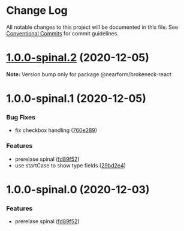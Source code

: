 # Change Log

All notable changes to this project will be documented in this file.
See [Conventional Commits](https://conventionalcommits.org) for commit guidelines.

# [1.0.0-spinal.2](https://github.com/nearform/brokeneck/compare/@nearform/brokeneck-react@1.0.0-spinal.1...@nearform/brokeneck-react@1.0.0-spinal.2) (2020-12-05)

**Note:** Version bump only for package @nearform/brokeneck-react





# 1.0.0-spinal.1 (2020-12-05)


### Bug Fixes

* fix checkbox handling ([760e289](https://github.com/nearform/brokeneck/commit/760e289073a32bd7b3b2b08e330e37b34fb56239))


### Features

* prerelase spinal ([fd89f52](https://github.com/nearform/brokeneck/commit/fd89f523ad65d1b797fe3b35b2912bd264d80860))
* use startCase to show type fields ([29bd2e4](https://github.com/nearform/brokeneck/commit/29bd2e44e16e3b31cc088caf6cbc08f5d1a49e3b))





# 1.0.0-spinal.0 (2020-12-03)


### Features

* prerelase spinal ([fd89f52](https://github.com/nearform/brokeneck/commit/fd89f523ad65d1b797fe3b35b2912bd264d80860))

